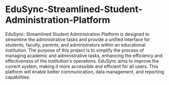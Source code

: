 # EduSync-Streamlined-Student-Administration-Platform
EduSync: Streamlined Student Administration Platform is designed to streamline the 
administrative tasks and provide a unified interface for students, faculty, parents, and 
administrators within an educational institution. The purpose of this project is to simplify 
the process of managing academic and administrative tasks, enhancing the efficiency and 
effectiveness of the institution's operations. EduSync aims to improve the current system, 
making it more accessible and efficient for all users. This platform will enable better 
communication, data management, and reporting capabilities.
